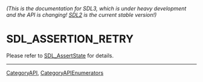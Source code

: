 ###### (This is the documentation for SDL3, which is under heavy development and the API is changing! [SDL2](https://wiki.libsdl.org/SDL2/) is the current stable version!)
# SDL_ASSERTION_RETRY

Please refer to [SDL_AssertState](SDL_AssertState) for details.

----
[CategoryAPI](CategoryAPI), [CategoryAPIEnumerators](CategoryAPIEnumerators)

